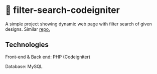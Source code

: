 🐌 filter-search-codeigniter
====================================
A simple project showing dynamic web page with filter search of given designs. Similar [repo.](https://www.github.com/jishanshaikh4/filter-search/)

## Technologies
Front-end & Back end: PHP (Codeigniter)

Database: MySQL


